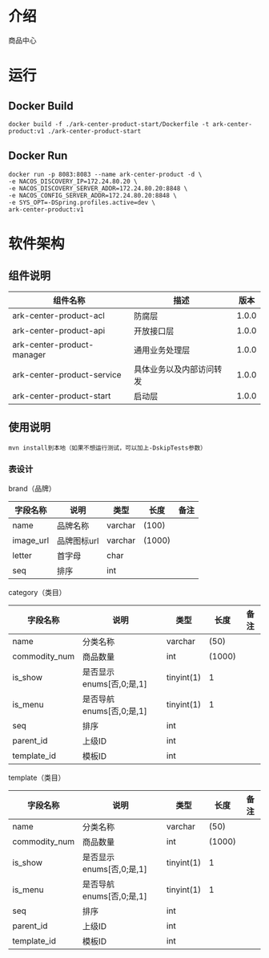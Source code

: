# 介绍
商品中心

# 运行

## Docker Build
```shell
docker build -f ./ark-center-product-start/Dockerfile -t ark-center-product:v1 ./ark-center-product-start
```
## Docker Run
```shell
docker run -p 8083:8083 --name ark-center-product -d \
-e NACOS_DISCOVERY_IP=172.24.80.20 \
-e NACOS_DISCOVERY_SERVER_ADDR=172.24.80.20:8848 \
-e NACOS_CONFIG_SERVER_ADDR=172.24.80.20:8848 \
-e SYS_OPT=-DSpring.profiles.active=dev \
ark-center-product:v1
```

# 软件架构

## 组件说明

| 组件名称                         | 描述           | 版本    |
|------------------------------|--------------|-------|
| ark-center-product-acl     | 防腐层          | 1.0.0 |
| ark-center-product-api     | 开放接口层        | 1.0.0 |
| ark-center-product-manager | 通用业务处理层      | 1.0.0 |
| ark-center-product-service | 具体业务以及内部访问转发 | 1.0.0 |
| ark-center-product-start   | 启动层          | 1.0.0 |


## 使用说明
```
mvn install到本地（如果不想运行测试，可以加上-DskipTests参数）
```

### 表设计

brand（品牌）

| 字段名称      | 说明      | 类型      | 长度     | 备注  |
|-----------|---------|---------|--------|-----|
| name      | 品牌名称    | varchar | (100)  |     |
| image_url | 品牌图标url | varchar | (1000) |     |
| letter    | 首字母     | char    |        |     |
| seq       | 排序      | int     |        |     |

category（类目）

| 字段名称          | 说明                  | 类型         | 长度     | 备注  |
|---------------|---------------------|------------|--------|-----|
| name          | 分类名称                | varchar    | (50)   |     |
| commodity_num | 商品数量                | int        | (1000) |     |
| is_show       | 是否显示 enums[否,0;是,1] | tinyint(1) | 1      |     |
| is_menu       | 是否导航 enums[否,0;是,1] | tinyint(1) | 1      |     |
| seq           | 排序                  | int        |        |
| parent_id     | 上级ID                | int        |        |
| template_id   | 模板ID                | int        |        |


template（类目）

| 字段名称          | 说明                  | 类型         | 长度     | 备注  |
|---------------|---------------------|------------|--------|-----|
| name          | 分类名称                | varchar    | (50)   |     |
| commodity_num | 商品数量                | int        | (1000) |     |
| is_show       | 是否显示 enums[否,0;是,1] | tinyint(1) | 1      |     |
| is_menu       | 是否导航 enums[否,0;是,1] | tinyint(1) | 1      |     |
| seq           | 排序                  | int        |        |
| parent_id     | 上级ID                | int        |        |
| template_id   | 模板ID                | int        |        |